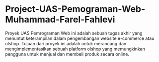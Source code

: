 # Project-UAS-Pemograman-Web-Muhammad-Farel-Fahlevi
Proyek UAS Pemrograman Web ini adalah sebuah tugas akhir yang menuntut keterampilan dalam pengembangan website e-commerce atau olshop. Tujuan dari proyek ini adalah untuk merancang dan mengimplementasikan sebuah platform olshop yang memungkinkan pengguna untuk menjual dan membeli produk secara online.
